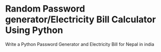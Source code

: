 # Random Password generator/Electricity Bill Calculator Using Python
 Write a Python Password Generator and Electricity Bill for Nepal in india
